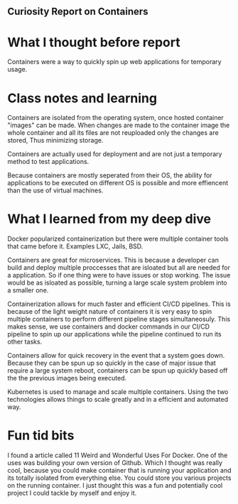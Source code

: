 ## Curiosity Report on Containers


# What I thought before report

Containers were a way to quickly spin up web applications for temporary usage.

# Class notes and learning

Containers are isolated from the operating system, once hosted container "images" can be made. When changes are made to the container image the whole container and all its files are not reuploaded only the changes are stored, Thus minimizing storage.

Containers are actually used for deployment and are not just a temporary method to test applications.

Because containers are mostly seperated from their OS, the ability for applications to be executed on different OS is possible and more effiencent than the use of virtual machines.

# What I learned from my deep dive

Docker popularized containerization but there were multiple container tools that came before it. Examples LXC, Jails, BSD. 

Containers are great for microservices. This is because a developer can build and deploy multiple proccesses that are isloated but all are needed for a application. So if one thing were to have issues or stop working. The issue would be as isloated as possible, turning a large scale system problem into a smaller one.

Containerization allows for much faster and efficient CI/CD pipelines. This is because of the light weight nature of containers it is very easy to spin multiple containers to perform different pipeline stages simultaneosuly. This makes sense, we use containers and docker commands in our CI/CD pipeline to spin up our applications while the pipeline continued to run its other tasks. 

Containers allow for quick recovery in the event that a system goes down. Because they can be spun up so quickly in the case of major issue that require a large system reboot, containers can be spun up quickly based off the the previous images being executed.

Kubernetes is used to manage and scale multiple containers. Using the two technologies allows things to scale greatly and in a efficient and automated way.

# Fun tid bits

I found a article called 11 Weird and Wonderful Uses For Docker. One of the uses was building your own version of Github. Which I thought was really cool, because you could make container that is running your application and its totally isolated from everything else. You could store you various projects on the running container. I just thought this was a fun and potentially cool project I could tackle by myself and enjoy it.

